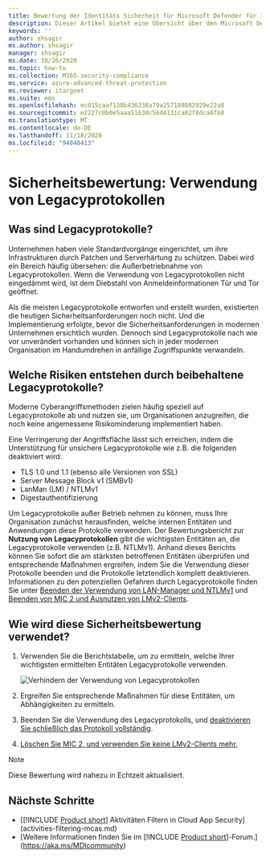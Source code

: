 ```yaml
---
title: Bewertung der Identitäts Sicherheit für Microsoft Defender für Identity-Legacy Protokolle
description: Dieser Artikel bietet eine Übersicht über den Microsoft Defender for Identity-Bericht zur Bewertung der Sicherheitsstatus Bewertung.
keywords: ''
author: shsagir
ms.author: shsagir
manager: shsagir
ms.date: 10/26/2020
ms.topic: how-to
ms.collection: M365-security-compliance
ms.service: azure-advanced-threat-protection
ms.reviewer: itargoet
ms.suite: ems
ms.openlocfilehash: ec015caaf138b436238a79a257189882929e22a8
ms.sourcegitcommit: e2227c0b0e5aaa5163dc56d4131ca82f8dca8fb0
ms.translationtype: MT
ms.contentlocale: de-DE
ms.lasthandoff: 11/18/2020
ms.locfileid: "94848413"
---
```

# <a name="security-assessment-legacy-protocols-usage"></a>Sicherheitsbewertung: Verwendung von Legacyprotokollen

## <a name="what-are-legacy-protocols"></a>Was sind Legacyprotokolle?

Unternehmen haben viele Standardvorgänge eingerichtet, um ihre Infrastrukturen durch Patchen und Serverhärtung zu schützen. Dabei wird ein Bereich häufig übersehen: die Außerbetriebnahme von Legacyprotokollen. Wenn die Verwendung von Legacyprotokollen nicht eingedämmt wird, ist dem Diebstahl von Anmeldeinformationen Tür und Tor geöffnet.

Als die meisten Legacyprotokolle entworfen und erstellt wurden, existierten die heutigen Sicherheitsanforderungen noch nicht. Und die Implementierung erfolgte, bevor die Sicherheitsanforderungen in modernen Unternehmen ersichtlich wurden. Dennoch sind Legacyprotokolle nach wie vor unverändert vorhanden und können sich in jeder modernen Organisation im Handumdrehen in anfällige Zugriffspunkte verwandeln.

## <a name="what-risks-do-retained-legacy-protocols-introduce"></a>Welche Risiken entstehen durch beibehaltene Legacyprotokolle?

Moderne Cyberangriffsmethoden zielen häufig speziell auf Legacyprotokolle ab und nutzen sie, um Organisationen anzugreifen, die noch keine angemessene Risikominderung implementiert haben.

Eine Verringerung der Angriffsfläche lässt sich erreichen, indem die Unterstützung für unsichere Legacyprotokolle wie z.B. die folgenden deaktiviert wird:

- TLS 1.0 und 1.1 (ebenso alle Versionen von SSL)
- Server Message Block v1 (SMBv1)
- LanMan (LM) / NTLMv1
- Digestauthentifizierung

Um Legacyprotokolle außer Betrieb nehmen zu können, muss Ihre Organisation zunächst herausfinden, welche internen Entitäten und Anwendungen diese Protokolle verwenden. Der Bewertungsbericht zur **Nutzung von Legacyprotokollen** gibt die wichtigsten Entitäten an, die Legacyprotokolle verwenden (z.B. NTLMv1). Anhand dieses Berichts können Sie sofort die am stärksten betroffenen Entitäten überprüfen und entsprechende Maßnahmen ergreifen, indem Sie die Verwendung dieser Protokolle beenden und die Protokolle letztendlich komplett deaktivieren. Informationen zu den potenziellen Gefahren durch Legacyprotokolle finden Sie unter [Beenden der Verwendung von LAN-Manager und NTLMv1](/archive/blogs/miriamxyra/stop-using-lan-manager-and-ntlmv1) und [Beenden von MIC 2 und Ausnutzen von LMv2-Clients](https://www.preempt.com/blog/active-directory-ntlm-attacks/).

## <a name="how-do-i-use-this-security-assessment"></a>Wie wird diese Sicherheitsbewertung verwendet?

1. Verwenden Sie die Berichtstabelle, um zu ermitteln, welche Ihrer wichtigsten ermittelten Entitäten Legacyprotokolle verwenden.

    ![Verhindern der Verwendung von Legacyprotokollen](media/cas-isp-legacy-protocols-2.png)
1. Ergreifen Sie entsprechende Maßnahmen für diese Entitäten, um Abhängigkeiten zu ermitteln.
1. Beenden Sie die Verwendung des Legacyprotokolls, und [deaktivieren Sie schließlich das Protokoll vollständig](/archive/blogs/miriamxyra/stop-using-lan-manager-and-ntlmv1).
1. [Löschen Sie MIC 2, und verwenden Sie keine LMv2-Clients mehr.](https://www.preempt.com/blog/active-directory-ntlm-attacks/)

> [!NOTE]
> Diese Bewertung wird nahezu in Echtzeit aktualisiert.

## <a name="next-steps"></a>Nächste Schritte

- [[!INCLUDE [Product short](includes/product-short.md)] Aktivitäten Filtern in Cloud App Security](activities-filtering-mcas.md)
- [Weitere Informationen finden Sie im [!INCLUDE [Product short](includes/product-short.md)]-Forum.](https://aka.ms/MDIcommunity)